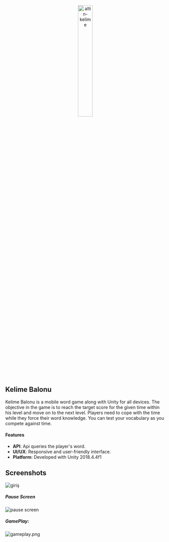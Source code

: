 <div style="text-align:center;">
<img src="https://i.ibb.co/Pzxkbkb/logo-2-oyun.jpg" width="30%" alt="altin-kelime" border="0">
</div>

## Kelime Balonu

Kelime Balonu is a mobile word game along with Unity for all devices. The objective in the game is to reach the target score for the given time within his level and move on to the next level.
Players need to cope with the time while they force their word knowledge. You can test your vocabulary as you compete against time.
#### Features

- **API**:  Api queries the player's word.
- **UI/UX**:  Responsive and user-friendly interface.
- **Platform**: Developed with Unity 2018.4.4f1


## Screenshots

<img src="https://ibb.co/MBLqN48" alt="giriş" border="0" />

##### Pause Screen

<img src="https://ibb.co/748KKJL" alt="pause screen" border="0" />

##### GamePlay:

<img src="https://ibb.co/DRmcRWy" alt="gameplay.png" border="0" />



